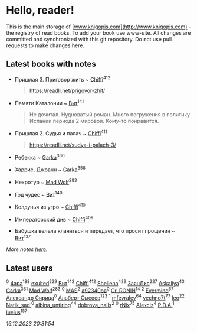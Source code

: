 # Hello, reader!
This is the main storage of [www.knigopis.com](http://www.knigopis.com) - the registry of read books.
To add your book use www-site. All changes are committed and synchronized with this git repository.
Do not use pull requests to make changes here.


## Latest books with notes
* Пришлая 3. Приговор жить ~ [Chiffi](users/105/105831994080785626680-google)<sup>412</sup>
    > https://readli.net/prigovor-zhit/

* Памяти Каталонии ~ [Вит](users/300/300273923-vkontakte)<sup>141</sup>
    > Не дочитал.
    > Нудноватый роман. Много погружения в политику Испании периода 2 мировой. Кому-то понравится.

* Пришлая 2. Судья и палач ~ [Chiffi](users/105/105831994080785626680-google)<sup>411</sup>
    > https://readli.net/sudya-i-palach-3/

* Ребекка ~ [Garka](users/115/115753719718250012620-google)<sup>360</sup>

* Харрис, Джоанн ~ [Garka](users/115/115753719718250012620-google)<sup>358</sup>

* Некротур ~ [Mad Wolf](users/947/94738840-vkontakte)<sup>283</sup>

* Год чудес ~ [Вит](users/300/300273923-vkontakte)<sup>140</sup>

* Колдунья из угро ~ [Chiffi](users/105/105831994080785626680-google)<sup>410</sup>

* Императорский див ~ [Chiffi](users/105/105831994080785626680-google)<sup>409</sup>

* Бабушка велела кланяться и передает, что просит прощения ~ [Вит](users/300/300273923-vkontakte)<sup>137</sup>


_More notes [here](latest_books_with_notes.md)._


## Latest users
[](users/150/15053407-yandex)<sup>0</sup> 
[4apa](users/117/117392596378069249667-google)<sup>188</sup> 
[exulted](users/100/100599204551896265722-google)<sup>229</sup> 
[Вит](users/300/300273923-vkontakte)<sup>142</sup> 
[Chiffi](users/105/105831994080785626680-google)<sup>412</sup> 
[Shellena](users/134/13413591548892934957-mailru)<sup>429</sup> 
[ЗаяцЛис](users/112/112388384595246311466-google)<sup>227</sup> 
[Askaliya](users/326/326783541-vkontakte)<sup>43</sup> 
[Garka](users/115/115753719718250012620-google)<sup>361</sup> 
[Mad Wolf](users/947/94738840-vkontakte)<sup>283</sup> 
[](users/116/116467737249031140129-google)<sup>0</sup> 
[MAS](users/384/3848610264283409624-mailru)<sup>2</sup> 
[a92340oa](users/104/104805486598372775238-google)<sup>0</sup> 
[Cr_RONIN](users/112/112090473416384685204-google)<sup>14</sup> 
[](users/105/105803270930838059244-google)<sup>2</sup> 
[Evermind](users/302/302928912-vkontakte)<sup>67</sup> 
[Александр Сирица](users/149/14993074907293954836-mailru)<sup>0</sup> 
[Альберт Сысоев](users/474/47446642-vkontakte)<sup>123</sup> 
[](users/115/115095777313809768381-google)<sup>1</sup> 
[mfevralev](users/140/140966150-vkontakte)<sup>64</sup> 
[vechno7t](users/102/102483077884312127500-google)<sup>77</sup> 
[leo](users/106/106915386474260202605-google)<sup>22</sup> 
[Natik_sad ](users/108/108898237485217151983-google)<sup>0</sup> 
[albina_untiring](users/257/2579695-vkontakte)<sup>44</sup> 
[dobrova_nails](users/606/6069210-vkontakte)<sup>2</sup> 
[](users/112/112239748706900948406-google)<sup>0</sup> 
[rNix](users/227/22742452-yandex)<sup>75</sup> 
[Alexciz](users/104/104402554069177138887-google)<sup>4</sup> 
[P.D.A.](users/101/101885615006241630614-google)<sup>1</sup> 
[lucius](users/838/83820536-yandex)<sup>157</sup> 


_16.12.2023 20:31:54_
